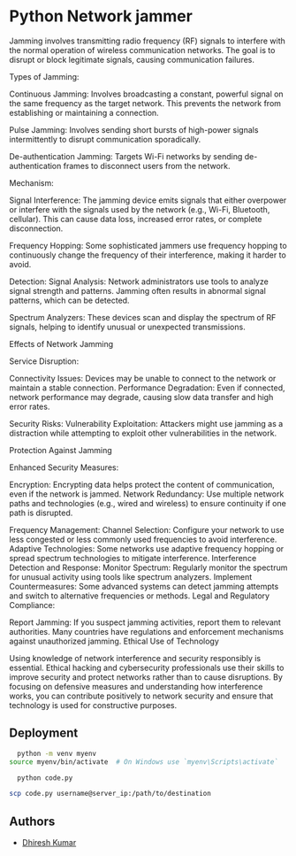 
# Python Network jammer

Jamming involves transmitting radio frequency (RF) signals to interfere with the normal operation of wireless communication networks. The goal is to disrupt or block legitimate signals, causing communication failures.


Types of Jamming:

Continuous Jamming: Involves broadcasting a constant, powerful signal on the same frequency as the target network. This prevents the network from establishing or maintaining a connection.

Pulse Jamming: Involves sending short bursts of high-power signals intermittently to disrupt communication sporadically.

De-authentication Jamming: Targets Wi-Fi networks by sending de-authentication frames to disconnect users from the network.

Mechanism:

Signal Interference: The jamming device emits signals that either overpower or interfere with the signals used by the network (e.g., Wi-Fi, Bluetooth, cellular). This can cause data loss, increased error rates, or complete disconnection.

Frequency Hopping: Some sophisticated jammers use frequency hopping to continuously change the frequency of their interference, making it harder to avoid.

Detection:
Signal Analysis: Network administrators use tools to analyze signal strength and patterns. Jamming often results in abnormal signal patterns, which can be detected.

Spectrum Analyzers: These devices scan and display the spectrum of RF signals, helping to identify unusual or unexpected transmissions.

Effects of Network Jamming

Service Disruption:

Connectivity Issues: Devices may be unable to connect to the network or maintain a stable connection.
Performance Degradation: Even if connected, network performance may degrade, causing slow data transfer and high error rates.

Security Risks:
Vulnerability Exploitation: Attackers might use jamming as a distraction while attempting to exploit other vulnerabilities in the network.

Protection Against Jamming

Enhanced Security Measures:

Encryption: Encrypting data helps protect the content of communication, even if the network is jammed.
Network Redundancy: Use multiple network paths and technologies (e.g., wired and wireless) to ensure continuity if one path is disrupted.

Frequency Management:
Channel Selection: Configure your network to use less congested or less commonly used frequencies to avoid interference.
Adaptive Technologies: Some networks use adaptive frequency hopping or spread spectrum technologies to mitigate interference.
Interference Detection and Response:
Monitor Spectrum: Regularly monitor the spectrum for unusual activity using tools like spectrum analyzers.
Implement Countermeasures: Some advanced systems can detect jamming attempts and switch to alternative frequencies or methods.
Legal and Regulatory Compliance:

Report Jamming: If you suspect jamming activities, report them to relevant authorities. Many countries have regulations and enforcement mechanisms against unauthorized jamming.
Ethical Use of Technology

Using knowledge of network interference and security responsibly is essential. Ethical hacking and cybersecurity professionals use their skills to improve security and protect networks rather than to cause disruptions. By focusing on defensive measures and understanding how interference works, you can contribute positively to network security and ensure that technology is used for constructive purposes.
## Deployment



```bash
  python -m venv myenv
source myenv/bin/activate  # On Windows use `myenv\Scripts\activate`
```
```bash
  python code.py
```
```bash
scp code.py username@server_ip:/path/to/destination

```


## Authors

- [Dhiresh Kumar](https://www.github.com/thedhiresh)

